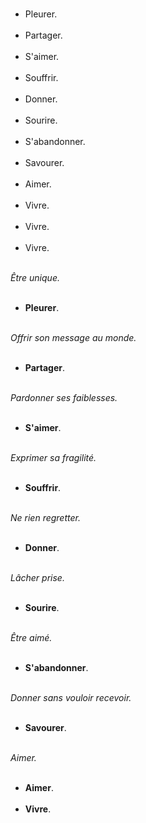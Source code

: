 <!-- 
.. title: Aimer vivre
.. slug: aimer-vivre
.. date: 2013-04-30 11:17:47+02:00
.. tags: Non classé
.. category: 
.. link: 
.. description: 
.. type: text
-->

<p><ul><br /><li>Pleurer.</li><br /><li>Partager.</li><br /><li>S'aimer.</li><br /><li>Souffrir.</li><br /><li>Donner.</li><br /><li>Sourire.</li><br /><li>S'abandonner.</li><br /><li>Savourer.</li><br /><li>Aimer.</li><br /><li>Vivre.</li><br /><li>Vivre.</li><br /><li>Vivre.</li><br /></ul></p>

<p><p><em>Être unique.</em></p></p>

<p><ul><br /><li><strong>Pleurer</strong>.</li><br /></ul></p>

<p><p><em>Offrir son message au monde.</em></p></p>

<p><ul><br /><li><strong>Partager</strong>.</li><br /></ul></p>

<p><p><em>Pardonner ses faiblesses.</em></p></p>

<p><ul><br /><li><strong>S'aimer</strong>.</li><br /></ul></p>

<p><p><em>Exprimer sa fragilité.</em></p></p>

<p><ul><br /><li><strong>Souffrir</strong>.</li><br /></ul></p>

<p><p><em>Ne rien regretter.</em></p></p>

<p><ul><br /><li><strong>Donner</strong>.</li><br /></ul></p>

<p><p><em>Lâcher prise.</em></p></p>

<p><ul><br /><li><strong>Sourire</strong>.</li><br /></ul></p>

<p><p><em>Être aimé.</em></p></p>

<p><ul><br /><li><strong>S'abandonner</strong>.</li><br /></ul></p>

<p><p><em>Donner sans vouloir recevoir.</em></p></p>

<p><ul><br /><li><strong>Savourer</strong>.</li><br /></ul></p>

<p><p><em>Aimer.</em></p></p>

<p><ul><br /><li><strong>Aimer</strong>.</li><br /><li><strong>Vivre</strong>.</li><br /></ul></p>
